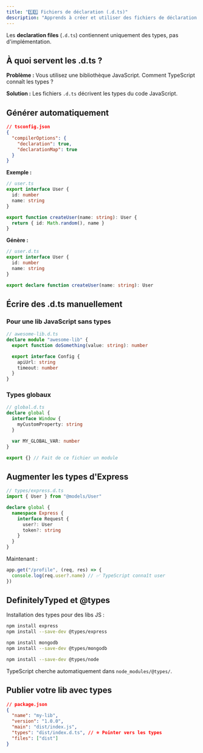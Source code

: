 ```yaml
---
title: "1️⃣1️⃣ Fichiers de déclaration (.d.ts)"
description: "Apprends à créer et utiliser des fichiers de déclaration pour typer des bibliothèques externes et améliorer l’autocomplétion."
---
```


Les **declaration files** (`.d.ts`) contiennent uniquement des types, pas d'implémentation.

## À quoi servent les .d.ts ?

**Problème :** Vous utilisez une bibliothèque JavaScript. Comment TypeScript connaît les types ?

**Solution :** Les fichiers `.d.ts` décrivent les types du code JavaScript.

## Générer automatiquement

```json
// tsconfig.json
{
  "compilerOptions": {
    "declaration": true,
    "declarationMap": true
  }
}
```

**Exemple :**

```typescript
// user.ts
export interface User {
  id: number
  name: string
}

export function createUser(name: string): User {
  return { id: Math.random(), name }
}
```

**Génère :**

```typescript
// user.d.ts
export interface User {
  id: number
  name: string
}

export declare function createUser(name: string): User
```

## Écrire des .d.ts manuellement

### Pour une lib JavaScript sans types

```typescript
// awesome-lib.d.ts
declare module "awesome-lib" {
  export function doSomething(value: string): number

  export interface Config {
    apiUrl: string
    timeout: number
  }
}
```

### Types globaux

```typescript
// global.d.ts
declare global {
  interface Window {
    myCustomProperty: string
  }

  var MY_GLOBAL_VAR: number
}

export {} // Fait de ce fichier un module
```

## Augmenter les types d'Express

```typescript
// types/express.d.ts
import { User } from "@models/User"

declare global {
  namespace Express {
    interface Request {
      user?: User
      token?: string
    }
  }
}
```

Maintenant :

```typescript
app.get("/profile", (req, res) => {
  console.log(req.user?.name) // ✅ TypeScript connaît user
})
```

## DefinitelyTyped et @types

Installation des types pour des libs JS :

```bash
npm install express
npm install --save-dev @types/express

npm install mongodb
npm install --save-dev @types/mongodb

npm install --save-dev @types/node
```

TypeScript cherche automatiquement dans `node_modules/@types/`.

## Publier votre lib avec types

```json
// package.json
{
  "name": "my-lib",
  "version": "1.0.0",
  "main": "dist/index.js",
  "types": "dist/index.d.ts", // ⭐ Pointer vers les types
  "files": ["dist"]
}
```
